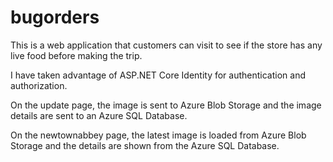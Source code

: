 # bugorders
This is a web application that customers can visit to see if the store 
has any live food before making the trip. 

I have taken advantage of ASP.NET Core Identity for authentication and authorization.

On the update page, the image is sent to Azure Blob Storage 
and the image details are sent to an Azure SQL Database.

On the newtownabbey page, the latest image is loaded from Azure Blob Storage 
and the details are shown from the Azure SQL Database.
